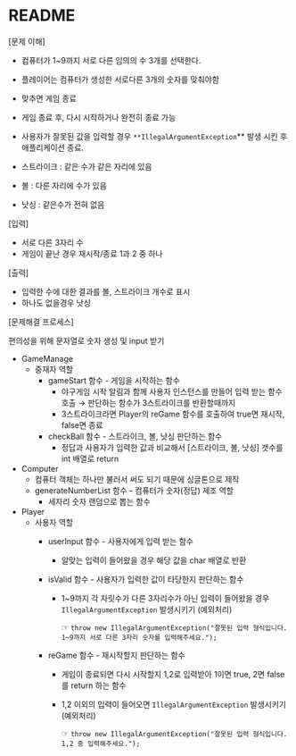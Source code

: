 # README

[문제 이해]

- 컴퓨터가 1~9까지 서로 다른 임의의 수 3개를 선택한다.
- 플레이어는 컴퓨터가 생성한 서로다른 3개의 숫자를 맞춰야함
- 맞추면 게임 종료

- 게임 종료 후, 다시 시작하거나 완전히 종료 가능
- 사용자가 잘못된 값을 입력할 경우 `**IllegalArgumentException`** 발생 시킨 후 애플리케이션 종료.

- 스트라이크 : 같은 수가 같은 자리에 있음
- 볼 : 다른 자리에 수가 있음
- 낫싱 : 같은수가 전혀 없음

[입력]

- 서로 다른 3자리 수
- 게임이 끝난 경우 재시작/종료 1과 2 중 하나

[출력]

- 입력한 수에 대한 결과를 볼, 스트라이크 개수로 표시
- 하나도 없을경우 낫싱

[문제해결 프로세스]

편의성을 위해 문자열로 숫자 생성 및 input 받기

- GameManage
    - 중재자 역할
        - gameStart 함수 - 게임을 시작하는 함수
            - 야구게임 시작 알림과 함께 사용자 인스턴스를 만들어 입력 받는 함수 호출 → 판단하는 함수가 3스트라이크를 반환할때까지
            - 3스트라이크라면 Player의 reGame 함수를 호출하여 true면 재시작, false면 종료
        - checkBall 함수 - 스트라이크, 볼, 낫싱 판단하는 함수
            - 정답과 사용자가 입력한 값과 비교해서 [스트라이크, 볼, 낫싱] 갯수를 int 배열로 return
- Computer
    - 컴퓨터 객체는 하나만 불러서 써도 되기 때문에 싱글톤으로 제작
    - generateNumberList 함수 - 컴퓨터가 숫자(정답) 제조 역할
        - 세자리 숫자 랜덤으로 뽑는 함수
- Player
    - 사용자 역할
        - userInput 함수 - 사용자에게 입력 받는 함수
            - 알맞는 입력이 들어왔을 경우 해당 값을 char 배열로 반환
        - isValid 함수 - 사용자가 입력한 값이 타당한지 판단하는 함수
            - 1~9까지 각 자릿수가 다른 3자리수가 아닌 입력이 들어왔을 경우  `IllegalArgumentException` 발생시키기 (예외처리)
                
                ☞ `throw new IllegalArgumentException("잘못된 입력 형식입니다. 1~9까지 서로 다른 3자리 숫자를 입력해주세요.");`
                
        - reGame 함수 - 재시작할지 판단하는 함수
            - 게임이 종료되면 다시 시작할지 1,2로 입력받아 1이면 true, 2면 false를 return 하는 함수
            - 1,2 이외의 입력이 들어오면 `IllegalArgumentException` 발생시키기 (예외처리)
                
                ☞ `throw new IllegalArgumentException("잘못된 입력 형식입니다. 1,2 중 입력해주세요.");`